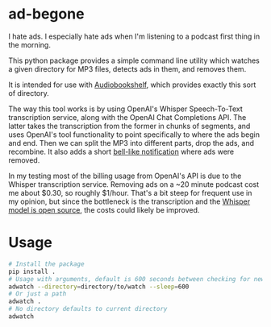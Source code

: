 # ad-begone

I hate ads. I especially hate ads when I'm listening to a podcast first thing in the morning.

This python package provides a simple command line utility which watches a given directory for MP3 files, detects ads in them, and removes them.

It is intended for use with [Audiobookshelf](https://www.audiobookshelf.org/), which provides exactly this sort of directory.

The way this tool works is by using OpenAI's Whisper Speech-To-Text transcription service, along with the OpenAI Chat Completions API. The latter takes the transcription from the former in chunks of segments, and uses OpenAI's tool functionality to point specifically to where the ads begin and end. Then we can split the MP3 into different parts, drop the ads, and recombine. It also adds a short [bell-like notification](https://github.com/samanthavbarron/ad-begone/blob/main/src/ad_begone/notif.mp3) where ads were removed.

In my testing most of the billing usage from OpenAI's API is due to the Whisper transcription service. Removing ads on a ~20 minute podcast cost me about $0.30, so roughly $1/hour. That's a bit steep for frequent use in my opinion, but since the bottleneck is the transcription and the [Whisper model is open source](https://github.com/openai/whisper), the costs could likely be improved.

# Usage

```bash
# Install the package
pip install .
# Usage with arguments, default is 600 seconds between checking for new mp3 files
adwatch --directory=directory/to/watch --sleep=600
# Or just a path
adwatch .
# No directory defaults to current directory
adwatch
```
